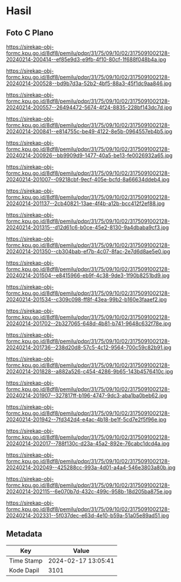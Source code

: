 # Hasil

## Foto C Plano

https://sirekap-obj-formc.kpu.go.id/8df8/pemilu/pdpr/31/75/09/10/02/3175091002128-20240214-200414--ef85e9d3-e9fb-4f10-80cf-1f688f048b4a.jpg

https://sirekap-obj-formc.kpu.go.id/8df8/pemilu/pdpr/31/75/09/10/02/3175091002128-20240214-200528--bd9b7d3a-52b2-4bf5-88a3-45f1dc9aa846.jpg

https://sirekap-obj-formc.kpu.go.id/8df8/pemilu/pdpr/31/75/09/10/02/3175091002128-20240214-200557--26494472-5674-4f24-8835-228bf143dc7d.jpg

https://sirekap-obj-formc.kpu.go.id/8df8/pemilu/pdpr/31/75/09/10/02/3175091002128-20240214-200841--e814755c-be49-4122-8e5b-0964557eb4b5.jpg

https://sirekap-obj-formc.kpu.go.id/8df8/pemilu/pdpr/31/75/09/10/02/3175091002128-20240214-200926--bb9909d9-1477-40a5-be13-fe0026932a65.jpg

https://sirekap-obj-formc.kpu.go.id/8df8/pemilu/pdpr/31/75/09/10/02/3175091002128-20240214-201007--09218cbf-9ecf-405e-bcfd-8a66634ddeb4.jpg

https://sirekap-obj-formc.kpu.go.id/8df8/pemilu/pdpr/31/75/09/10/02/3175091002128-20240214-201137--2cb40821-13ae-4f4b-a12b-bcc412f2ef88.jpg

https://sirekap-obj-formc.kpu.go.id/8df8/pemilu/pdpr/31/75/09/10/02/3175091002128-20240214-201315--d12d61c6-b0ce-45e2-8130-9a4dbaba9cf3.jpg

https://sirekap-obj-formc.kpu.go.id/8df8/pemilu/pdpr/31/75/09/10/02/3175091002128-20240214-201350--cb304bab-ef7b-4c07-8fac-2e7d6d8ae5e0.jpg

https://sirekap-obj-formc.kpu.go.id/8df8/pemilu/pdpr/31/75/09/10/02/3175091002128-20240214-201504--e8415966-eb9f-4c38-9de3-1f90b8251bd9.jpg

https://sirekap-obj-formc.kpu.go.id/8df8/pemilu/pdpr/31/75/09/10/02/3175091002128-20240214-201534--c309c098-ff8f-43ea-99b2-b160e3faaef2.jpg

https://sirekap-obj-formc.kpu.go.id/8df8/pemilu/pdpr/31/75/09/10/02/3175091002128-20240214-201702--2b327065-648d-4b81-b741-9648c632f78e.jpg

https://sirekap-obj-formc.kpu.go.id/8df8/pemilu/pdpr/31/75/09/10/02/3175091002128-20240214-201736--238d20d8-57c5-4c12-9564-700c59c82b91.jpg

https://sirekap-obj-formc.kpu.go.id/8df8/pemilu/pdpr/31/75/09/10/02/3175091002128-20240214-201828--a882a526-c454-4286-9b65-143b4576410c.jpg

https://sirekap-obj-formc.kpu.go.id/8df8/pemilu/pdpr/31/75/09/10/02/3175091002128-20240214-201907--327817ff-b196-4747-9dc3-aba1ba0beb62.jpg

https://sirekap-obj-formc.kpu.go.id/8df8/pemilu/pdpr/31/75/09/10/02/3175091002128-20240214-201942--7fd342d4-e4ac-4b18-be1f-5cd7e2f5f96e.jpg

https://sirekap-obj-formc.kpu.go.id/8df8/pemilu/pdpr/31/75/09/10/02/3175091002128-20240214-202017--788f130c-d23a-45a2-892e-76cabc1dcd4a.jpg

https://sirekap-obj-formc.kpu.go.id/8df8/pemilu/pdpr/31/75/09/10/02/3175091002128-20240214-202049--425288cc-993a-4d01-a4a4-546e3803a80b.jpg

https://sirekap-obj-formc.kpu.go.id/8df8/pemilu/pdpr/31/75/09/10/02/3175091002128-20240214-202115--6e070b7d-432c-499c-958b-18d205ba875e.jpg

https://sirekap-obj-formc.kpu.go.id/8df8/pemilu/pdpr/31/75/09/10/02/3175091002128-20240214-202331--5f037dec-e63d-4e10-b59a-51a05e89ad51.jpg


## Metadata

| Key        | Value               |
| ---------- | ------------------- |
| Time Stamp | 2024-02-17 13:05:41 |
| Kode Dapil | 3101                |



